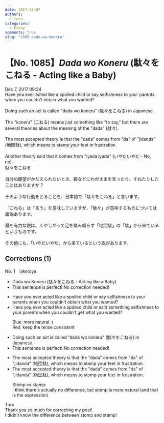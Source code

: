 ```yaml
---
date: 2017-12-07
authors:
  - toru
categories:
  - Essay
comments: true
slug: "1085_dada-wo-koneru"
---
```


# 【No. 1085】<strong><em>Dada wo Koneru</strong></em> (駄々をこねる - Acting like a Baby)
<div class="date">Dec 7, 2017 09:24</div>
<div id="post"><div id="body_show_ori">
Have you ever acted like a spoiled child or say selfishness to your parents when you couldn't obtain what you wanted?<br/><br/>Doing such an act is called "dada wo koneru" (駄々をこねる) in Japanese.<br/><br/>The "koneru" (こねる) means just something like "to say," but there are several theories about the meaning of the "dada" (駄々).<br/><br/>The most accepted theory is that the "dada" comes from "da" of "jidanda" (地団駄), which means to stamp your feet in frustration.<br/><br/>Another theory said that it comes from "iyada iyada" (いやだいやだ - No, no).
</div></div>

<!-- more -->

<div id="post_ja"><div id="body_show_mo">
駄々をこねる<br/><br/>自分の願望がかなえられないとき、親などにわがままを言ったり、すねたりしたことはありますか？<br/><br/>そのような行動をとることを、日本語で「駄々をこねる」と言います。<br/><br/>「こねる」は「言う」を意味していますが、「駄々」が意味するものについては諸説あります。<br/><br/>最も有力な説は、くやしがって足を踏み鳴らす「地団駄」の「駄」から来ているというものです。<br/><br/>その他にも、「いやだいやだ」から来ているという説があります。
</div></div>

## Corrections (1)
<div id="block"><div class="first_name"> No. 1　<span class="just_name">laketoya</span></div><div id="block2">
<ul class="correction_field">
<li class="incorrect">Dada wo Koneru (駄々をこねる - Acting like a Baby)</li>
<li class="corrected perfect">This sentence is perfect! No correction needed!</li>
</ul>
<ul class="correction_field">
<li class="incorrect">Have you ever acted like a spoiled child or say selfishness to your parents when you couldn't obtain what you wanted?</li>
<li class="corrected correct">
Have you ever acted like a spoiled child or <span class="f_red">said something</span> selfish<span class="f_gray"><span class="sline">ness</span></span> to your parents when you couldn't <span class="f_blue">get</span> what you wanted?
<p class="correction_comment">Blue: more natural :)<br/>Red: keep the tense consistent</p>
</li>
</ul>
<ul class="correction_field">
<li class="incorrect">Doing such an act is called "dada wo koneru" (駄々をこねる) in Japanese.</li>
<li class="corrected perfect">This sentence is perfect! No correction needed!</li>
</ul>
<ul class="correction_field">
<li class="incorrect">The most accepted theory is that the "dada" comes from "da" of "jidanda" (地団駄), which means to stamp your feet in frustration.</li>
<li class="corrected correct">
The most accepted theory is that the "dada" comes from "da" of "jidanda" (地団駄), which means to st<span class="f_red">o</span>mp your feet in frustration.
<p class="correction_comment">Stomp vs stamp:<br/>I think there's actually no difference, but stomp is more natural (and that is the expression)</p>
</li>
</ul>
</div><div class="name"><span class="just_name">Toru</span><br>
Thank you so much for correcting my post!<br/>I didn't know the difference between stomp and stamp!
</div>
</div>
